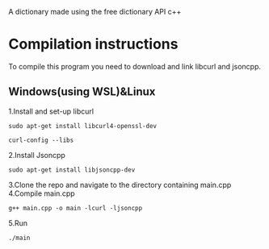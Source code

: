 A dictionary made using the free dictionary API c++

# Compilation instructions
To compile this program you need to download and link libcurl and jsoncpp.  
## Windows(using WSL)&Linux
1.Install and set-up libcurl  
```
sudo apt-get install libcurl4-openssl-dev
```
```
curl-config --libs
```
2.Install Jsoncpp  
```
sudo apt-get install libjsoncpp-dev
```
3.Clone the repo and navigate to the directory containing main.cpp  
4.Compile main.cpp
```
g++ main.cpp -o main -lcurl -ljsoncpp
```
5.Run
```
./main
```
